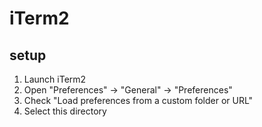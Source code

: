 # iTerm2

## setup

1. Launch iTerm2
2. Open "Preferences" -> "General" -> "Preferences"
3. Check "Load preferences from a custom folder or URL"
4. Select this directory
